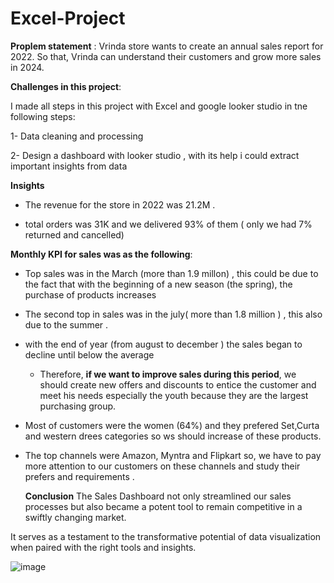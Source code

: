 # Excel-Project
**Proplem statement** :
Vrinda store wants to create an annual sales report for 2022. So that, Vrinda can understand their customers and grow more sales in 2024.

**Challenges in this project**:

I made all steps in this project with Excel and google looker studio in tne following steps:

1- Data cleaning and processing 

2- Design a dashboard with looker studio , with its help i could extract important insights from data

**Insights**

* The revenue for the store in 2022 was 21.2M  .
  
* total orders was 31K and we delivered 93% of them ( only we had 7% returned and cancelled)

**Monthly KPI for sales was as the following**:

   - Top sales was in the March (more than 1.9 millon) , this could be due to the fact that with the beginning of a new season (the spring), the purchase of products increases

   - The second top in sales was in the july( more than 1.8 million ) , this also due to the summer .

   - with the end of year (from august to december ) the sales began to decline until below the average
     - Therefore, **if we want to improve sales during this period**, we should create new offers and discounts to entice the customer and meet his needs especially the youth because they are the largest purchasing group.
    
   - Most of customers were the women (64%) and they prefered Set,Curta and western drees categories so ws should increase of these products.

  - The top channels were Amazon, Myntra and Flipkart so, we have to pay more attention to our customers on these channels and study their prefers and requirements .

    **Conclusion**
The Sales Dashboard not only streamlined our sales processes but also became a potent tool to remain competitive in a swiftly changing market.

It serves as a testament to the transformative potential of data visualization when paired with the right tools and insights.

![image](https://github.com/Latasharma26/Excel-Project-/assets/96385877/00b0e6bf-6b9c-4065-86db-b4f506f82748)
